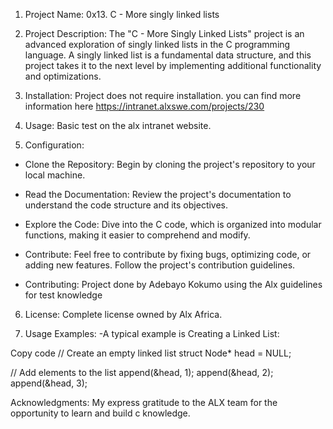 1. Project Name: 0x13. C - More singly linked lists

2. Project Description:
The "C - More Singly Linked Lists" project is an advanced exploration of singly linked lists in the C programming language. A singly linked list is a fundamental data structure, and this project takes it to the next level by implementing additional functionality and optimizations.

3. Installation:
Project does not require installation. you can find more information here https://intranet.alxswe.com/projects/230

4. Usage:
Basic test on the alx intranet website.

5. Configuration:
- Clone the Repository: Begin by cloning the project's repository to your local machine.

- Read the Documentation: Review the project's documentation to understand the code structure and its objectives.

- Explore the Code: Dive into the C code, which is organized into modular functions, making it easier to comprehend and modify.

- Contribute: Feel free to contribute by fixing bugs, optimizing code, or adding new features. Follow the project's contribution guidelines.

- Contributing:
Project done by Adebayo Kokumo using the Alx guidelines for test knowledge

6. License:
Complete license owned by Alx Africa.

7. Usage Examples:
-A typical example is Creating a Linked List:

Copy code
// Create an empty linked list
struct Node* head = NULL;

// Add elements to the list
append(&head, 1);
append(&head, 2);
append(&head, 3);

Acknowledgments:
My express gratitude to the ALX team for the opportunity to learn and build c knowledge.
